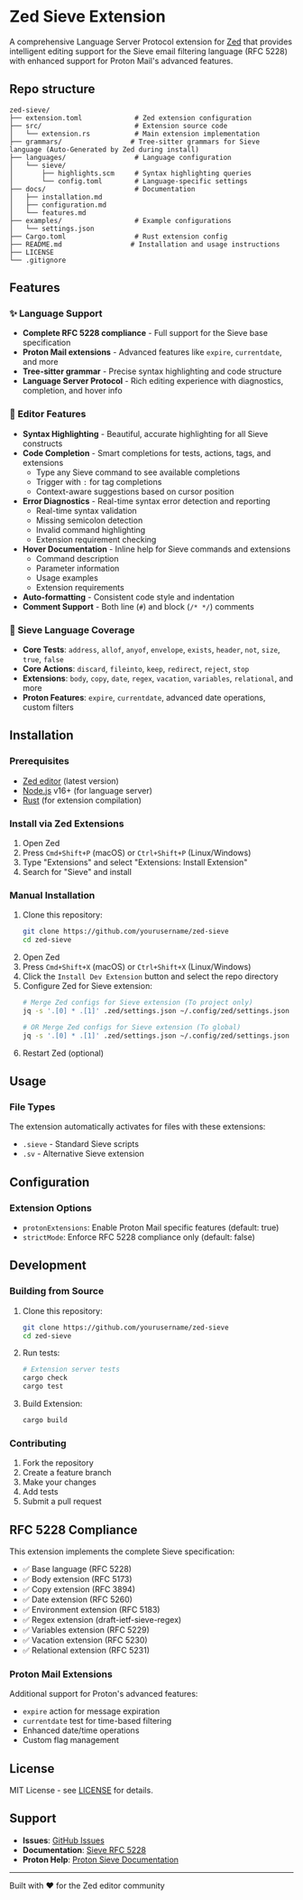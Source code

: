
# Zed Sieve Extension

A comprehensive Language Server Protocol extension for [Zed](https://zed.dev) that provides intelligent editing support for the Sieve email filtering language (RFC 5228) with enhanced support for Proton Mail's advanced features.

## Repo structure

```
zed-sieve/
├── extension.toml             # Zed extension configuration
├── src/                       # Extension source code
│   └── extension.rs           # Main extension implementation
├── grammars/                 # Tree-sitter grammars for Sieve language (Auto-Generated by Zed during install)
├── languages/                 # Language configuration
│   └── sieve/
│       ├── highlights.scm     # Syntax highlighting queries
│       └── config.toml        # Language-specific settings
├── docs/                      # Documentation
│   ├── installation.md
│   ├── configuration.md
│   └── features.md
├── examples/                  # Example configurations
│   └── settings.json
├── Cargo.toml                 # Rust extension config
├── README.md                 # Installation and usage instructions
├── LICENSE
└── .gitignore
```
## Features

### ✨ Language Support
- **Complete RFC 5228 compliance** - Full support for the Sieve base specification
- **Proton Mail extensions** - Advanced features like `expire`, `currentdate`, and more
- **Tree-sitter grammar** - Precise syntax highlighting and code structure
- **Language Server Protocol** - Rich editing experience with diagnostics, completion, and hover info

### 🎯 Editor Features
- **Syntax Highlighting** - Beautiful, accurate highlighting for all Sieve constructs
- **Code Completion** - Smart completions for tests, actions, tags, and extensions
  - Type any Sieve command to see available completions
  - Trigger with `:` for tag completions
  - Context-aware suggestions based on cursor position
- **Error Diagnostics** - Real-time syntax error detection and reporting
  - Real-time syntax validation
  - Missing semicolon detection
  - Invalid command highlighting
  - Extension requirement checking
- **Hover Documentation** - Inline help for Sieve commands and extensions
  - Command description
  - Parameter information
  - Usage examples
  - Extension requirements
- **Auto-formatting** - Consistent code style and indentation
- **Comment Support** - Both line (`#`) and block (`/* */`) comments

### 🚀 Sieve Language Coverage
- **Core Tests**: `address`, `allof`, `anyof`, `envelope`, `exists`, `header`, `not`, `size`, `true`, `false`
- **Core Actions**: `discard`, `fileinto`, `keep`, `redirect`, `reject`, `stop`
- **Extensions**: `body`, `copy`, `date`, `regex`, `vacation`, `variables`, `relational`, and more
- **Proton Features**: `expire`, `currentdate`, advanced date operations, custom filters

## Installation

### Prerequisites
- [Zed editor](https://zed.dev) (latest version)
- [Node.js](https://nodejs.org) v16+ (for language server)
- [Rust](https://rustup.rs/) (for extension compilation)

### Install via Zed Extensions
1. Open Zed
2. Press `Cmd+Shift+P` (macOS) or `Ctrl+Shift+P` (Linux/Windows)
3. Type "Extensions" and select "Extensions: Install Extension"
4. Search for "Sieve" and install

### Manual Installation
1. Clone this repository:
   ```bash
   git clone https://github.com/yourusername/zed-sieve
   cd zed-sieve
   ```
2. Open Zed
3. Press `Cmd+Shift+X` (macOS) or `Ctrl+Shift+X` (Linux/Windows)
4. Click the `Install Dev Extension` button and select the repo directory
5. Configure Zed for Sieve extension:
   ```bash
   # Merge Zed configs for Sieve extension (To project only)
   jq -s '.[0] * .[1]' .zed/settings.json ~/.config/zed/settings.json > .zed/settings.json

   # OR Merge Zed configs for Sieve extension (To global)
   jq -s '.[0] * .[1]' .zed/settings.json ~/.config/zed/settings.json > .config/zed/settings.json
   ```
5. Restart Zed (optional)

## Usage

### File Types

The extension automatically activates for files with these extensions:
- `.sieve` - Standard Sieve scripts
- `.sv` - Alternative Sieve extension

## Configuration

### Extension Options
- `protonExtensions`: Enable Proton Mail specific features (default: true)
- `strictMode`: Enforce RFC 5228 compliance only (default: false)

## Development

### Building from Source
1. Clone this repository:
   ```bash
   git clone https://github.com/yourusername/zed-sieve
   cd zed-sieve
   ```

2. Run tests:
   ```bash
   # Extension server tests
   cargo check
   cargo test
   ```

3. Build Extension:
   ```bash
   cargo build
   ```

### Contributing
1. Fork the repository
2. Create a feature branch
3. Make your changes
4. Add tests
5. Submit a pull request

## RFC 5228 Compliance

This extension implements the complete Sieve specification:
- ✅ Base language (RFC 5228)
- ✅ Body extension (RFC 5173)
- ✅ Copy extension (RFC 3894)
- ✅ Date extension (RFC 5260)
- ✅ Environment extension (RFC 5183)
- ✅ Regex extension (draft-ietf-sieve-regex)
- ✅ Variables extension (RFC 5229)
- ✅ Vacation extension (RFC 5230)
- ✅ Relational extension (RFC 5231)

### Proton Mail Extensions
Additional support for Proton's advanced features:
- `expire` action for message expiration
- `currentdate` test for time-based filtering
- Enhanced date/time operations
- Custom flag management

## License

MIT License - see [LICENSE](LICENSE) for details.

## Support

- **Issues**: [GitHub Issues](https://github.com/yourusername/zed-sieve/issues)
- **Documentation**: [Sieve RFC 5228](https://datatracker.ietf.org/doc/html/rfc5228)
- **Proton Help**: [Proton Sieve Documentation](https://proton.me/support/sieve-advanced-custom-filters)

---

Built with ❤️ for the Zed editor community
